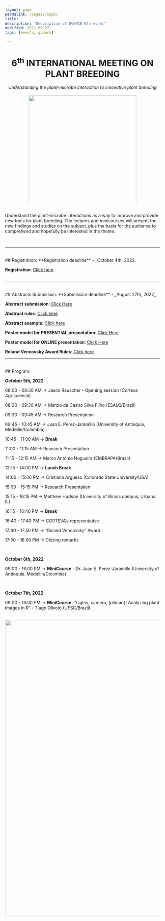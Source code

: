 ```yaml
---
layout: page
permalink: /pages/7impb/
title: 
description: "Description of GVENCK 6th event"
modified: 2021-09-27
tags: [events, gvenck]

---
```


<center><h1>6<sup>th</sup> INTERNATIONAL MEETING ON PLANT BREEDING</h1>
<i>Understanding the plant-microbe interaction to innovative plant breeding</i></center>
<br>

<center><img src="../images/6thIMPB.png" height="350" width="auto"></center>
<br>

<p>Understand the plant-microbe interactions as a way to improve and provide new tools for plant breeding. The lectures and minicourses will present the new findings and studies on the subject, plus the basis for the audience to comprehend and hopefully be interested in the theme.</p>

<br>
<center><hr></center>

<br>
## Registration:
**Registration deadline** - _October 4th, 2022_  

**Registration**: [Click here](https://fealq.org.br/eventos/6th-international-meeting-on-plant-breeding-integrated-data-analysis-as-a-tool-to-revolutionize-plant-breeding-2/)  
<br>  

<center><hr></center>
  
<br>  
## Abstracts Submission:
**Submission deadline** - _August 27th, 2022_

**Abstract submission**: [Click Here](https://docs.google.com/forms/d/e/1FAIpQLSctiq2ZBX44H4zsbY4r2gemh0LfE31DB4plGo23_fCPV_E3rg/viewform?vc=0&c=0&w=1&flr=0) 

**Abstract rules**: [Click here](../files/Rules_for_abstract_submissions.docx)

**Abstract example**: [Click here](../files/ABSTRACT_EXAMPLE.docx)

**Poster model for PRESENTIAL presentation**: [Click Here](../files/6thimpb_presencial.pptx)

**Poster model for ONLINE presentation**: [Click Here](../files/6IMPB_POSTER_ONLINE.pptx)  

**Roland Vencovsky Award Rules**: [Click here](../files/Rules_Roland_Vencovsky_Award.docx)
<br>

<center><hr></center>

<br>
## Program:

**October 5th, 2022**

08:00 - 08:30 AM → Jason Rauscher - Opening session (Corteva Agriscience)

08:30 - 09:30 AM → Marcio de Castro Silva Filho (ESALQ/Brazil) 

09:30 - 09:45 AM → Research Presentation 

09:45 - 10:45 AM → Juan E. Perez-Jaramillo (University of Antioquia, Medellín/Colombia)

10:45 - 11:00 AM → **Break**

11:00 - 11:15 AM → Research Presentation

11:15 - 12:15 AM →  Marco Antônio Nogueira (EMBRAPA/Brazil)

12:15 - 14:00 PM → **Lunch Break**

14:00 - 15:00 PM → Cristiana Argueso (Colorado State University/USA)

15:00 - 15:15 PM → Research Presentation

15:15 - 16:15 PM → Matthew Hudson (University of Illinois campus, Urbana, IL)

16:15 - 16:40 PM → **Break**

16:40 - 17:40 PM → CORTEVA’s representative

17:40 - 17:50 PM → “Roland Vencovsky” Award

17:50 - 18:00 PM → Closing remarks

<br>

**October 6th, 2022**

09:00 - 16:00 PM → **MiniCourse** - Dr. Juan E. Perez-Jaramillo (University of Antioquia, Medellín/Colombia) 

<br>

**October 7th, 2022**

09:00 - 16:00 PM → **MiniCourse** -“Lights, camera, {pliman}! Analyzing plant images in R” - Tiago Olivoto (UFSC/Brazil).

<br>

<center><img src="../images/Flyer_VI_IMPB_logos.png" height="auto" width="960"></center>
